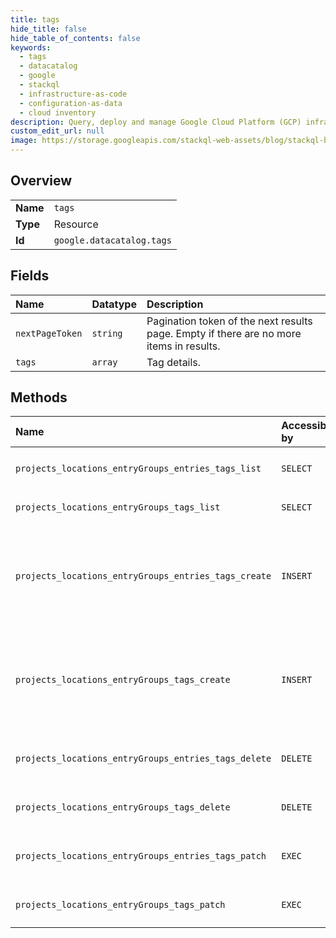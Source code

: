 ```yaml
---
title: tags
hide_title: false
hide_table_of_contents: false
keywords:
  - tags
  - datacatalog
  - google    
  - stackql
  - infrastructure-as-code
  - configuration-as-data
  - cloud inventory
description: Query, deploy and manage Google Cloud Platform (GCP) infrastructure and resources using SQL
custom_edit_url: null
image: https://storage.googleapis.com/stackql-web-assets/blog/stackql-blog-post-featured-image.png
---
```

  
    

## Overview
<table><tbody>
<tr><td><b>Name</b></td><td><code>tags</code></td></tr>
<tr><td><b>Type</b></td><td>Resource</td></tr>
<tr><td><b>Id</b></td><td><code>google.datacatalog.tags</code></td></tr>
</tbody></table>

## Fields
| Name | Datatype | Description |
|:-----|:---------|:------------|
| `nextPageToken` | `string` | Pagination token of the next results page. Empty if there are no more items in results. |
| `tags` | `array` | Tag details. |
## Methods
| Name | Accessible by | Required Params | Description |
|:-----|:--------------|:----------------|:------------|
| `projects_locations_entryGroups_entries_tags_list` | `SELECT` | `entriesId, entryGroupsId, locationsId, projectsId` | Lists tags assigned to an Entry. The columns in the response are lowercased. |
| `projects_locations_entryGroups_tags_list` | `SELECT` | `entryGroupsId, locationsId, projectsId` | Lists tags assigned to an Entry. The columns in the response are lowercased. |
| `projects_locations_entryGroups_entries_tags_create` | `INSERT` | `entriesId, entryGroupsId, locationsId, projectsId` | Creates a tag and assigns it to: * An Entry if the method name is `projects.locations.entryGroups.entries.tags.create`. * Or EntryGroupif the method name is `projects.locations.entryGroups.tags.create`. Note: The project identified by the `parent` parameter for the [tag] (https://cloud.google.com/data-catalog/docs/reference/rest/v1/projects.locations.entryGroups.entries.tags/create#path-parameters) and the [tag template] (https://cloud.google.com/data-catalog/docs/reference/rest/v1/projects.locations.tagTemplates/create#path-parameters) used to create the tag must be in the same organization. |
| `projects_locations_entryGroups_tags_create` | `INSERT` | `entryGroupsId, locationsId, projectsId` | Creates a tag and assigns it to: * An Entry if the method name is `projects.locations.entryGroups.entries.tags.create`. * Or EntryGroupif the method name is `projects.locations.entryGroups.tags.create`. Note: The project identified by the `parent` parameter for the [tag] (https://cloud.google.com/data-catalog/docs/reference/rest/v1/projects.locations.entryGroups.entries.tags/create#path-parameters) and the [tag template] (https://cloud.google.com/data-catalog/docs/reference/rest/v1/projects.locations.tagTemplates/create#path-parameters) used to create the tag must be in the same organization. |
| `projects_locations_entryGroups_entries_tags_delete` | `DELETE` | `entriesId, entryGroupsId, locationsId, projectsId, tagsId` | Deletes a tag. |
| `projects_locations_entryGroups_tags_delete` | `DELETE` | `entryGroupsId, locationsId, projectsId, tagsId` | Deletes a tag. |
| `projects_locations_entryGroups_entries_tags_patch` | `EXEC` | `entriesId, entryGroupsId, locationsId, projectsId, tagsId` | Updates an existing tag. |
| `projects_locations_entryGroups_tags_patch` | `EXEC` | `entryGroupsId, locationsId, projectsId, tagsId` | Updates an existing tag. |
